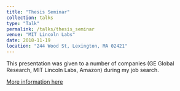 ```yaml
---
title: "Thesis Seminar"
collection: talks
type: "Talk"
permalink: /talks/thesis_seminar
venue: "MIT Lincoln Labs"
date: 2018-11-19
location: "244 Wood St, Lexington, MA 02421"
---
```


This presentation was given to a number of companies (GE Global Research, MIT Lincoln Labs, Amazon) during my job search.

[More information here](http://haidark.github.io/files/thesis_seminar.pdf)


